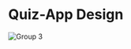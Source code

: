 # Quiz-App Design
![Group 3](https://user-images.githubusercontent.com/85612831/158395819-044e163c-8547-485c-9f01-5902ae013ede.png)
